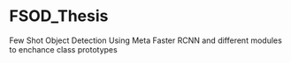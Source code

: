 # FSOD_Thesis
Few Shot Object Detection Using Meta Faster RCNN and different modules to enchance class prototypes
